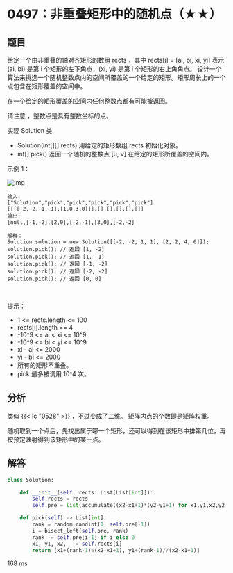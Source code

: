 # 0497：非重叠矩形中的随机点（★★）




## 题目

给定一个由非重叠的轴对齐矩形的数组 rects ，其中 rects[i] = [ai, bi, xi, yi] 表示 (ai, bi) 
是第 i 个矩形的左下角点，(xi, yi) 是第 i 个矩形的右上角角点。
设计一个算法来挑选一个随机整数点内的空间所覆盖的一个给定的矩形。矩形周长上的一个点包含在矩形覆盖的空间中。

在一个给定的矩形覆盖的空间内任何整数点都有可能被返回。

请注意 ，整数点是具有整数坐标的点。

实现 Solution 类:
- Solution(int[][] rects) 用给定的矩形数组 rects 初始化对象。
- int[] pick() 返回一个随机的整数点 [u, v] 在给定的矩形所覆盖的空间内。
 

示例 1：

![img](https://assets.leetcode.com/uploads/2021/07/24/lc-pickrandomrec.jpg)

    输入: 
    ["Solution","pick","pick","pick","pick","pick"]
    [[[[-2,-2,-1,-1],[1,0,3,0]]],[],[],[],[],[]]
    输出: 
    [null,[-1,-2],[2,0],[-2,-1],[3,0],[-2,-2]
    
    解释：
    Solution solution = new Solution([[-2, -2, 1, 1], [2, 2, 4, 6]]);
    solution.pick(); // 返回 [1, -2]
    solution.pick(); // 返回 [1, -1]
    solution.pick(); // 返回 [-1, -2]
    solution.pick(); // 返回 [-2, -2]
    solution.pick(); // 返回 [0, 0]
 

提示：
- 1 <= rects.length <= 100
- rects[i].length == 4
- -10^9 <= ai < xi <= 10^9
- -10^9 <= bi < yi <= 10^9
- xi - ai <= 2000
- yi - bi <= 2000
- 所有的矩形不重叠。
- pick 最多被调用 10^4 次。


## 分析
  
类似 {{< lc "0528" >}} ，不过变成了二维。
矩阵内点的个数即是矩阵权重。

随机取到一个点后，先找出属于哪一个矩形，还可以得到在该矩形中排第几位，再按预定映射得到该矩形中的某一点。

## 解答

```python
class Solution:

    def __init__(self, rects: List[List[int]]):
        self.rects = rects
        self.pre = list(accumulate((x2-x1+1)*(y2-y1+1) for x1,y1,x2,y2 in rects))

    def pick(self) -> List[int]:
        rank = random.randint(1, self.pre[-1])
        i = bisect_left(self.pre, rank)
        rank -= self.pre[i-1] if i else 0
        x1, y1, x2, _ = self.rects[i]
        return [x1+(rank-1)%(x2-x1+1), y1+(rank-1)//(x2-x1+1)]
```
168 ms

